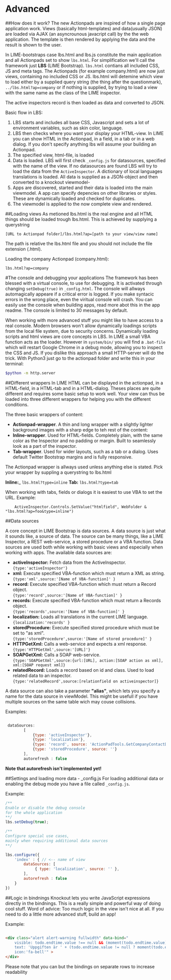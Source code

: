 Advanced
======================

##How does it work?
The new Actionpads are inspired of how a single page application work. Views (basically html-templates) and data(usually JSON) are loaded via AJAX (an asyncrounous javacript call) by the the web application. The template is then rendered by applying the data and the result is shown to the user.

In LIME-bootstraps case lbs.html and lbs.js constitute the main application and all Actionpads set to show `lbs.html`. For simplification we'll call the framework just __LBS__ (LIME Bootstrap). `lbs.html` contians all included CSS, JS and meta tags. The Actionpads (for example company.html) are now just views, containing no included CSS or JS.
lbs.html will detemine which view to load either by a supplied query string (the thing after the questionmark), `../lbs.html?ap=company` or if nothing is supplied, by trying to load a view with the same name as the class of the LIME inspector.

The active inspectors record is then loaded as data and converted to JSON.

Basic flow in LBS:
1.	LBS starts and includes all base CSS, Javascript and sets a lot of environment variables, such as skin color, language.
2.	LBS then checks where you want your display your HTML-view. In LIME you can show HTML in the Actionpad, in a field, in a tab or in a web dialog. If you don't specify anything lbs will assume your building an Actionpad.
3.	The specified view, html-file, is loaded
4.	Data is loaded. LBS will first check `_config.js` for datasources, specified with the name of the view. If no datasources are found LBS will try to load the data from the `ActiveInspector`. A dictionary of local languages translations is loaded. All data is supplied as a JSON-object and then converted to a knockout viewmodel-
5.	Apps are discovered, started and their data is loaded into the main viewmodel. A app can specify depencies on other libraries or styles. These are dynamically loaded and checked for duplicates.
6.	The viewmodel is applied to the now complete view and rendered.

##Loading views
As metioned lbs.html is the real engine and all HTML things should be loaded trough lbs.html. This is achieved by supplying a querystring

`[URL to Actionpad folder]/lbs.html?ap=[path to your view/view name]`

The path is relative the lbs.html file and you should not include the file extension (.html).

Loading the company Actionpad (company.html):

`lbs.html?ap=company`

#The console and debugging your applications
The framework has been blessed with a virtual console, to use for debugging. It is activated through changing `setDebug(true)` in `_config.html`. The console will allways automagically appeare if a critical error is logged. If you make syntacic errors in the wrong place, even the viritual console will crash. You can easily use the console when building apps, read more abot this in the app readme. The console is limited to 30 messages by default.

When working with more advanced stuff you might like to have access to a real console. Modern browsers won't allow dynamically loadings scripts from the local file system, due to security concerns. Dynamically loading scripts and html views are core concepts in LBS. In LIME a small VBA function acts as the loader. However in `system/bin/` you will find a `.bat-file` which will restart Google Chrome in a debug mode, allowing you to inspect the CSS and JS. If you dislike this approach a small HTTP-server will do the trick. With Python3 just go to the actionpad folder and write this in your terminal:

```bash
$python -m http.server
```

##Different wrappers
In LIME HTML can be displayed in the actionpad, in a HTML-field, in a HTML-tab and in a HTML-dialog. Theses places are quite different and requires some basic setup to work well. Your view can thus be loaded into three different wrappers for helping you with the different conditions.

The three basic wrappers of content:

*	__Actionpad-wrapper__. A thin and long wrapper with a slightly lighter background images with a sharp edge to teh rest of the content:
*	__Inline-wrapper__. Used for HTML-fields. Completely plain, with the same color as the Inspector and no padding or margin. Built to seamlessly look as a part of the inspector.
*	__Tab-wrapper__. Used for wider layouts, such as a tab or a dialog. Uses default Twitter Bootstrap margins and is fully responsive.

The Actionpad wrapper is allways used unless anything else is stated. Pick your wrapper by suppling a querystring to lbs.html

__Inline:___ `lbs.html?type=inline`
__Tab:__ `lbs.html?type=tab`

When working with tabs, fields or dialogs it is easiest to use VBA to set the URL. Example:

```VBA
    ActiveInspector.Controls.SetValue("htmlfield", WebFolder & "lbs.html?ap=foo&type=inline")
```

##Data sources

A core concept in LIME Bootstrap is data sources. A data source is just what it sounds like, a source of data. The source can be many things, like a LIME Inspector, a REST web-service, a stored procedure or a VBA function. Data sources are used both while working with basic views and especially when working with apps. The available data sources are:

*   __activeInspector:__ Fetch data from the ActiveInspector.  
`{type:'activeInspector'}`
*   __xml:__ Execute specified VBA-function which must return a XML as string.  
`{type:'xml',source:'[Name of VBA-function]' }`
*   __record:__ Execute specified VBA-function which must return a Record object.  
`{type:'record',source:'[Name of VBA-function]' }`
*   __records:__ Execute specified VBA-function which must return a Records object.  
`{type:'records',source:'[Name of VBA-function]' }`
*   __localization:__ Loads all translations in the current LIME language.  
`{localization:'records' }`
*   __storedProcedure:__ Execute specified stored procedure which must be set to "as xml".  
`{type:'storedProcedure',source:'[Name of stored procedure]' }`
*   __HTTPGetXml:__ Calls a web-service and expects a xml response.  
`{type:'HTTPGetXml',source:'[URL]'}`
*   __SOAPGetXml:__ Calls a SOAP web-service.  
`{type:'SOAPGetXml',source:{url:[URL], action:[SOAP action as xml], xml:[SOAP request xml]}`
*   __relatedRecord:__ Loads a record based on id and class. Used to load related data to an inspector.  
`{type:'relatedRecord',source:[relationfield on activeinspector]}`

A data source can also take a parameter __"alias"__, which lets you specify a name for the data source in viewModel. This might be usefull if you have multiple sources on the same table wich may couse collisions.

Examples:

```javascript

 dataSources: 
        [
            {type: 'activeInspector'}, 
            {type: 'localization'},
            {type: 'record', source: 'ActionPadTools.GetCompanyContactData', alias: 'contact'}, 
            {type: 'storedProcedure', source: ''}
        ],
        autorefresh : false

```

__Note that autorefresh isn't implemented yet!__

##Settings and loading more data - _config.js
For loading additional data or enabling the debug mode you have a file called `_config.js`.

Example:

```javascript
/**
Enable or disable the debug console 
for the whole application
**/
lbs.setDebug(true);

/**
Configure special use cases,
mainly when requiring additional data sources
**/

lbs.configure({
    'index' : { // <-- name of view
        dataSources: [
             { type: 'localization', source: '' },
        ],
        autorefresh : false
    }
})
```

##Logic in bindnings
Knockout lets you write JavaScript expressions directly in the bindnings. This is a really simple and powerful way of doing cool stuff. Word of advice: Too much logic in the view isn't nice at all. If you need to do a little more advanced stuff, build an app!

Example:

```html

<div class="alert alert-warning fullwidth" data-bind="
    visible: todo.endtime.value !== null && (moment(todo.endtime.value) < moment() && todo.done.value != 1),
    text: 'Uppgiften är ' + (todo.endtime.value != null ? moment(todo.endtime.value).fromNow(true) : '' )+ ' försenad!', 
    icon:'fa-bell'" >
</div>

```

Please note that you can but the bindings on separate rows to increase readability 



